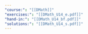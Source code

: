 ```yaml
---
"course:": "[[DMath]]"
"exercises:": "[[DMath_U14_e.pdf]]"
"hand-in:": "[[DMath_U14_bf.pdf]]"
"solutions:": "[[DMath_U14_s.pdf]]"
---
```

